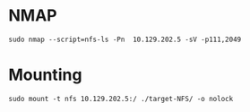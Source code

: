 # NMAP
```
sudo nmap --script=nfs-ls -Pn  10.129.202.5 -sV -p111,2049
```
# Mounting
```
sudo mount -t nfs 10.129.202.5:/ ./target-NFS/ -o nolock
```
